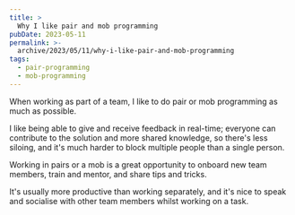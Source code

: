 ```yaml
---
title: >
  Why I like pair and mob programming
pubDate: 2023-05-11
permalink: >-
  archive/2023/05/11/why-i-like-pair-and-mob-programming
tags:
  - pair-programming
  - mob-programming
---
```


When working as part of a team, I like to do pair or mob programming as much as possible.

I like being able to give and receive feedback in real-time; everyone can contribute to the solution and more shared knowledge, so there's less siloing, and it's much harder to block multiple people than a single person.

Working in pairs or a mob is a great opportunity to onboard new team members, train and mentor, and share tips and tricks.

It's usually more productive than working separately, and it's nice to speak and socialise with other team members whilst working on a task.
